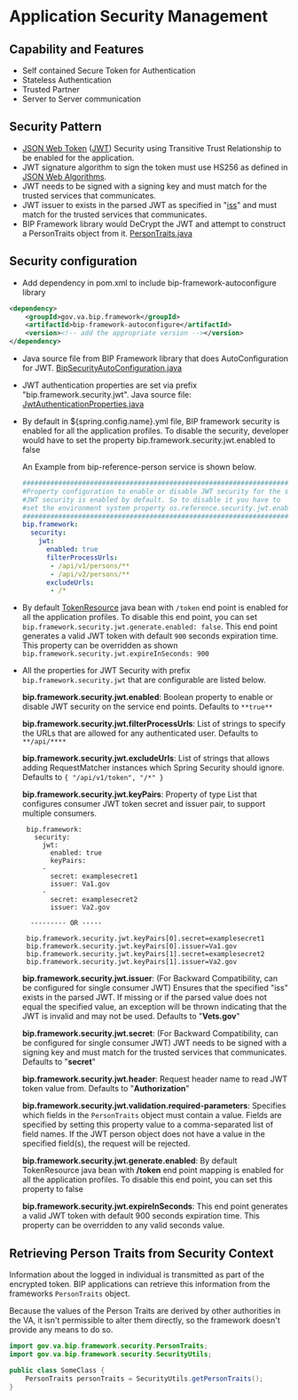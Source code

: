 # Application Security Management

## Capability and Features
- Self contained Secure Token for Authentication
- Stateless Authentication
- Trusted Partner
- Server to Server communication

## Security Pattern
- [JSON Web Token](https://tools.ietf.org/html/rfc7519) ([JWT](https://jwt.io/)) Security using Transitive Trust Relationship to be enabled for the application.
- JWT signature algorithm to sign the token must use HS256 as defined in [JSON Web Algorithms](https://tools.ietf.org/html/draft-ietf-jose-json-web-algorithms-31#section-3.1).
- JWT needs to be signed with a signing key and must match for the trusted services that communicates.
- JWT issuer to exists in the parsed JWT as specified in "[iss](https://tools.ietf.org/html/rfc7519#section-4.1.1)" and must match for the trusted services that communicates.
- BIP Framework library would DeCrypt the JWT and attempt to construct a PersonTraits object from it. [PersonTraits.java](https://github.ec.va.gov/EPMO/bip-framework/blob/master/bip-framework-libraries/src/main/java/gov/va/bip/framework/security/PersonTraits.java)

## Security configuration
- Add dependency in pom.xml to include bip-framework-autoconfigure library

```xml
<dependency>
	<groupId>gov.va.bip.framework</groupId>
	<artifactId>bip-framework-autoconfigure</artifactId>
	<version><!-- add the appropriate version --></version>
</dependency>
```

 - Java source file from BIP Framework library that does AutoConfiguration for JWT. [BipSecurityAutoConfiguration.java](https://github.ec.va.gov/EPMO/bip-framework/blob/master/bip-framework-autoconfigure/src/main/java/gov/va/bip/framework/security/autoconfigure/BipSecurityAutoConfiguration.java)

 - JWT authentication properties are set via prefix "bip.framework.security.jwt". Java source file: [JwtAuthenticationProperties.java](https://github.ec.va.gov/EPMO/bip-framework/blob/master/bip-framework-libraries/src/main/java/gov/va/bip/framework/security/jwt/JwtAuthenticationProperties.java)

 - By default in ${spring.config.name}.yml file, BIP framework security is enabled for all the application profiles. To disable the security, developer would have to set the property bip.framework.security.jwt.enabled to false

    An Example from bip-reference-person service is shown below.
    ```yml
	###############################################################################
	#Property configuration to enable or disable JWT security for the service calls
	#JWT security is enabled by default. So to disable it you have to
	#set the environment system property os.reference.security.jwt.enabled=false
	###############################################################################
	bip.framework:
	  security:
	    jwt:
	      enabled: true
	      filterProcessUrls:
	       - /api/v1/persons/**
	       - /api/v2/persons/**
	      excludeUrls:
	       - /*
    ```
- By default [TokenResource](https://github.ec.va.gov/EPMO/bip-framework/blob/master/bip-framework-libraries/src/main/java/gov/va/bip/framework/security/jwt/TokenResource.java) java bean with `/token` end point is enabled for all the application profiles. To disable this end point, you can set `bip.framework.security.jwt.generate.enabled: false`. This end point generates a valid JWT token with default `900` seconds expiration time. This property can be overridden as shown `bip.framework.security.jwt.expireInSeconds: 900` 

-  All the properties for JWT Security with prefix `bip.framework.security.jwt` that are configurable are listed below.

     **bip.framework.security.jwt.enabled**: Boolean property to enable or disable JWT security on the service end points. Defaults to `**true**`

     **bip.framework.security.jwt.filterProcessUrls**: List of strings to specify the URLs that are allowed for any authenticated user. Defaults to `**/api/****`


     **bip.framework.security.jwt.excludeUrls**: List of strings that allows adding RequestMatcher instances which Spring Security should ignore. Defaults to `{ "/api/v1/token", "/*" }`

     **bip.framework.security.jwt.keyPairs**: Property of type List that configures consumer JWT token secret and issuer pair, to support multiple consumers. 

		bip.framework:
		  security:
		    jwt:
		      enabled: true
		      keyPairs:
			-
			  secret: examplesecret1
			  issuer: Va1.gov
			-
			  secret: examplesecret2
			  issuer: Va2.gov

		 --------- OR -----

		bip.framework.security.jwt.keyPairs[0].secret=examplesecret1
		bip.framework.security.jwt.keyPairs[0].issuer=Va1.gov
		bip.framework.security.jwt.keyPairs[1].secret=examplesecret2
		bip.framework.security.jwt.keyPairs[1].issuer=Va2.gov

     **bip.framework.security.jwt.issuer**: (For Backward Compatibility, can be configured for single consumer JWT) Ensures that the specified "iss" exists in the parsed JWT. If missing or if the parsed value does not equal the specified value, an exception will be thrown indicating that the JWT is 								 invalid and may not be used. Defaults to "**Vets.gov**"

     **bip.framework.security.jwt.secret**: (For Backward Compatibility, can be configured for single consumer JWT) JWT needs to be signed with a signing key and must match for the trusted services that communicates. Defaults to "**secret**"

     **bip.framework.security.jwt.header**: Request header name to read JWT token value from. Defaults to "**Authorization**"

     **bip.framework.security.jwt.validation.required-parameters**: Specifies which fields in the `PersonTraits` object must contain a value. Fields are specified by setting this property value to a comma-separated list of field names. If the JWT person object does not have a value in the specified field(s), the request will be rejected.

     **bip.framework.security.jwt.generate.enabled**: By default TokenResource java bean with **/token** end point mapping is enabled for all the application profiles. To disable this end point, you can set this property to false 
     
     **bip.framework.security.jwt.expireInSeconds**: This end point generates a valid JWT token with default 900 seconds expiration time. This property can be overridden to any valid seconds value.


## Retrieving Person Traits from Security Context

Information about the logged in individual is transmitted as part of the encrypted token. BIP applications can retrieve this information from the frameworks `PersonTraits` object.

Because the values of the Person Traits are derived by other authorities in the VA, it isn't permissible to alter them directly, so the framework doesn't provide any means to do so.

```java
import gov.va.bip.framework.security.PersonTraits;
import gov.va.bip.framework.security.SecurityUtils;

public class SomeClass {
	PersonTraits personTraits = SecurityUtils.getPersonTraits();
}
```

